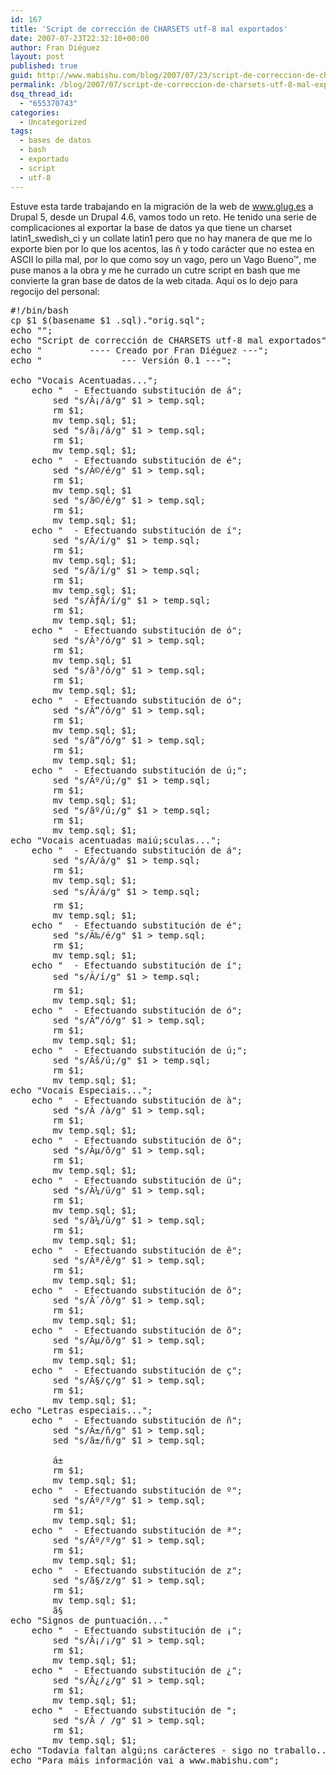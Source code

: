 ```yaml
---
id: 167
title: 'Script de corrección de CHARSETS utf-8 mal exportados'
date: 2007-07-23T22:32:10+00:00
author: Fran Diéguez
layout: post
published: true
guid: http://www.mabishu.com/blog/2007/07/23/script-de-correccion-de-charsets-utf-8-mal-exportados/
permalink: /blog/2007/07/script-de-correccion-de-charsets-utf-8-mal-exportados/
dsq_thread_id:
  - "655370743"
categories:
  - Uncategorized
tags:
  - bases de datos
  - bash
  - exportado
  - script
  - utf-8
---
```

Estuve esta tarde trabajando en la migración de la web de <a href="http://www.glug.es" title="Grupo de Usuarios de Linux da Galiza">www.glug.es</a> a Drupal 5, desde un Drupal 4.6, vamos todo un reto. He tenido una serie de complicaciones al exportar la base de datos ya que tiene un charset latin1_swedish_ci y un collate latin1 pero que no hay manera de que me lo exporte bien por lo que los acentos, las ñ y todo car&aacute;cter que no estea en ASCII lo pilla mal, por lo que como soy un vago, pero un Vago Bueno™, me puse manos a la obra y me he currado un cutre script en bash que me convierte la gran base de datos de la web citada. Aquí os lo dejo para regocijo del personal:
<pre lang="bash">#!/bin/bash
cp $1 $(basename $1 .sql)."orig.sql";
echo "";
echo "Script de corrección de CHARSETS utf-8 mal exportados";
echo "         ---- Creado por Fran Diéguez ---";
echo "               --- Versión 0.1 ---";

echo "Vocais Acentuadas...";
    echo "	- Efectuando substitución de &aacute;";
        sed "s/Ã¡/&aacute;/g" $1 &gt; temp.sql;
        rm $1;
        mv temp.sql; $1;
        sed "s/ã¡/&aacute;/g" $1 &gt; temp.sql;
        rm $1;
        mv temp.sql; $1;
    echo "	- Efectuando substitución de é";
        sed "s/Ã©/é/g" $1 &gt; temp.sql;
        rm $1;
        mv temp.sql; $1
        sed "s/ã©/é/g" $1 &gt; temp.sql;
        rm $1;
        mv temp.sql; $1;
    echo "	- Efectuando substitución de í";
        sed "s/Ã­/í/g" $1 &gt; temp.sql;
        rm $1;
        mv temp.sql; $1;
        sed "s/ã­/í/g" $1 &gt; temp.sql;
        rm $1;
        mv temp.sql; $1;
        sed "s/ÃƒÂ­/í/g" $1 &gt; temp.sql;
        rm $1;
        mv temp.sql; $1;
    echo "	- Efectuando substitución de ó";
        sed "s/Ã³/ó/g" $1 &gt; temp.sql;
        rm $1;
        mv temp.sql; $1
        sed "s/ã³/ó/g" $1 &gt; temp.sql;
        rm $1;
        mv temp.sql; $1;
    echo "	- Efectuando substitución de ó";
        sed "s/Ã“/ó/g" $1 &gt; temp.sql;
        rm $1;
        mv temp.sql; $1;
        sed "s/ã“/ó/g" $1 &gt; temp.sql;
        rm $1;
        mv temp.sql; $1;
    echo "	- Efectuando substitución de ú;";
        sed "s/Ãº/ú;/g" $1 &gt; temp.sql;
        rm $1;
        mv temp.sql; $1;
        sed "s/ãº/ú;/g" $1 &gt; temp.sql;
        rm $1;
        mv temp.sql; $1;
echo "Vocais acentuadas maiú;sculas...";
    echo "	- Efectuando substitución de &aacute;";
        sed "s/Ã/&aacute;/g" $1 &gt; temp.sql;
        rm $1;
        mv temp.sql; $1;
        sed "s/Ã/&aacute;/g" $1 &gt; temp.sql;
        rm $1;
        mv temp.sql; $1;
    echo "	- Efectuando substitución de é";
        sed "s/Ã‰/é/g" $1 &gt; temp.sql;
        rm $1;
        mv temp.sql; $1;
    echo "	- Efectuando substitución de í";
        sed "s/Ã/í/g" $1 &gt; temp.sql;
        rm $1;
        mv temp.sql; $1;
    echo "	- Efectuando substitución de ó";
        sed "s/Ã“/ó/g" $1 &gt; temp.sql;
        rm $1;
        mv temp.sql; $1;
    echo "	- Efectuando substitución de ú;";
        sed "s/Ãš/ú;/g" $1 &gt; temp.sql;
        rm $1;
        mv temp.sql; $1;
echo "Vocais Especiais...";
    echo "	- Efectuando substitución de à";
        sed "s/Ã /à/g" $1 &gt; temp.sql;
        rm $1;
        mv temp.sql; $1;
    echo "	- Efectuando substitución de õ";
        sed "s/Ãµ/õ/g" $1 &gt; temp.sql;
        rm $1;
        mv temp.sql; $1;
    echo "	- Efectuando substitución de ü";
        sed "s/Ã¼/ü/g" $1 &gt; temp.sql;
        rm $1;
        mv temp.sql; $1;
        sed "s/ã¼/ü/g" $1 &gt; temp.sql;
        rm $1;
        mv temp.sql; $1;
    echo "	- Efectuando substitución de ê";
        sed "s/Ãª/ê/g" $1 &gt; temp.sql;
        rm $1;
        mv temp.sql; $1;
    echo "	- Efectuando substitución de ô";
        sed "s/Ã´/ô/g" $1 &gt; temp.sql;
        rm $1;
        mv temp.sql; $1;
    echo "	- Efectuando substitución de õ";
        sed "s/Ãµ/õ/g" $1 &gt; temp.sql;
        rm $1;
        mv temp.sql; $1;
    echo "	- Efectuando substitución de ç";
        sed "s/Ã§/ç/g" $1 &gt; temp.sql;
        rm $1;
        mv temp.sql; $1;
echo "Letras especiais...";
    echo "	- Efectuando substitución de ñ";
        sed "s/Ã±/ñ/g" $1 &gt; temp.sql;
        sed "s/ã±/ñ/g" $1 &gt; temp.sql;

        &aacute;±
        rm $1;
        mv temp.sql; $1;
    echo "	- Efectuando substitución de º";
        sed "s/Âº/º/g" $1 &gt; temp.sql;
        rm $1;
        mv temp.sql; $1;
    echo "	- Efectuando substitución de ª";
        sed "s/Âº/º/g" $1 &gt; temp.sql;
        rm $1;
        mv temp.sql; $1;
    echo "	- Efectuando substitución de z";
        sed "s/ã§/z/g" $1 &gt; temp.sql;
        rm $1;
        mv temp.sql; $1;
        ã§
echo "Signos de puntuación..."
    echo "	- Efectuando substitución de ¡";
        sed "s/Â¡/¡/g" $1 &gt; temp.sql;
        rm $1;
        mv temp.sql; $1;
    echo "	- Efectuando substitución de ¿";
        sed "s/Â¿/¿/g" $1 &gt; temp.sql;
        rm $1;
        mv temp.sql; $1;
    echo "	- Efectuando substitución de <espacio>";
        sed "s/Â / /g" $1 &gt; temp.sql;
        rm $1;
        mv temp.sql; $1;
echo "Todavía faltan algú;ns car&aacute;cteres - sigo no traballo...";
echo "Para m&aacute;is información vai a www.mabishu.com";
</espacio></pre>
